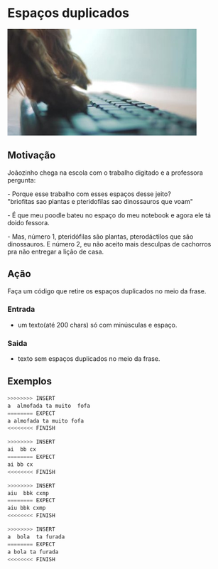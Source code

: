 # Espaços duplicados

![_](cover.jpg)

## Motivação

Joãozinho chega na escola com o trabalho digitado e a professora  
pergunta:

\- Porque esse trabalho com esses espaços desse jeito?  
"briofitas sao plantas e pteridofilas  sao dinossauros que voam"

\- É que meu poodle bateu no espaço do meu notebook e agora ele tá  
doido fessora.  

\- Mas, número 1, pteridófilas são plantas, pterodáctilos que são  
dinossauros. E número 2, eu não aceito mais desculpas de cachorros  
pra não entregar a lição de casa.

## Ação

Faça um código que retire os espaços duplicados no meio da frase.

### Entrada

* um texto(até 200 chars) só com minúsculas e espaço.

### Saida

* texto sem espaços duplicados no meio da frase.

## Exemplos

``` py
>>>>>>>> INSERT
a  almofada ta muito  fofa
======== EXPECT
a almofada ta muito fofa
<<<<<<<< FINISH
```

```py
>>>>>>>> INSERT
ai  bb cx
======== EXPECT
ai bb cx
<<<<<<<< FINISH
```

```py
>>>>>>>> INSERT
aiu  bbk cxmp
======== EXPECT
aiu bbk cxmp
<<<<<<<< FINISH
```

```py
>>>>>>>> INSERT
a  bola  ta furada
======== EXPECT
a bola ta furada
<<<<<<<< FINISH
```
